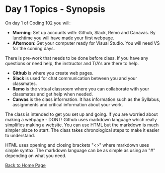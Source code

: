# Day 1 Topics - Synopsis

On day 1 of Coding 102 you will:

* __Morning__:
Set up accounts with: Github, Slack, Remo and Canavas. By lunchtime you will have made your first webpage.
* __Afternoon__: Get your computer ready for Visual Studio. You will need VS for the coming days.

There is pre-work that needs to be done before class. If you have any questions or need help, the instructor and T/A's are there to help.

* __Github__ is where you create web pages.
* __Slack__ is used for chat communication between you and your classmates.
* __Remo__ is the virtual classroom where you can collaborate with your classmates and get help when needed.
* __Canvas__ is the class information. It has information such as the Syllabus, assignments and critical information about your work.  

The class is intended to get you set up and going. If you are worried about making a webpage - DONT! Github uses markdown language which really simplifies making a website. You can use HTML but the markdown is much simpler place to start. The class takes chronological steps to make it easier to understand.

HTML uses opening and closing brackets "<>" where markdown uses simple syntax. The markdown language can be as simple as using an "#" depending on what you need.

[Back to Home Page](/README.md)
